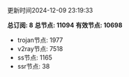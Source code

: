 更新时间2024-12-09 23:19:33

**总订阅: 8**
**总节点: 11094**
**有效节点: 10698**
- trojan节点: 1977
- v2ray节点: 7518
- ss节点: 1165
- ssr节点: 38
